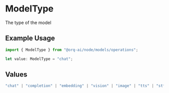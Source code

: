 # ModelType

The type of the model

## Example Usage

```typescript
import { ModelType } from "@orq-ai/node/models/operations";

let value: ModelType = "chat";
```

## Values

```typescript
"chat" | "completion" | "embedding" | "vision" | "image" | "tts" | "stt" | "rerank" | "moderations"
```